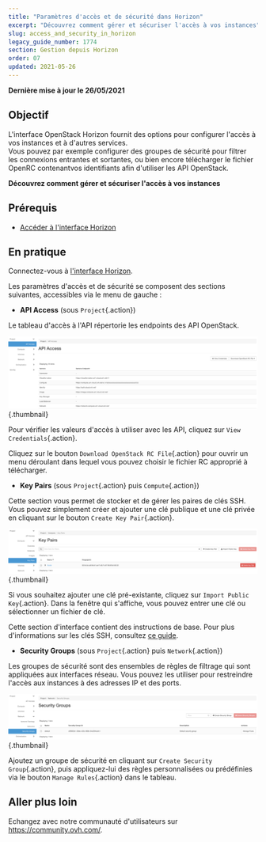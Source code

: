 ```yaml
---
title: "Paramètres d'accès et de sécurité dans Horizon"
excerpt: "Découvrez comment gérer et sécuriser l'accès à vos instances"
slug: access_and_security_in_horizon
legacy_guide_number: 1774
section: Gestion depuis Horizon
order: 07
updated: 2021-05-26
---
```


**Dernière mise à jour le 26/05/2021**

## Objectif

L'interface OpenStack Horizon fournit des options pour configurer l'accès à vos instances et à d'autres services.<br>
Vous pouvez par exemple configurer des groupes de sécurité pour filtrer les connexions entrantes et sortantes, ou bien encore télécharger le fichier OpenRC contenantvos identifiants afin d'utiliser les API OpenStack.

**Découvrez comment gérer et sécuriser l'accès à vos instances**

## Prérequis

- [Accéder à l'interface Horizon](../horizon/)

## En pratique

Connectez-vous à [l'interface Horizon](https://horizon.cloud.ovh.net/auth/login/).

Les paramètres d'accès et de sécurité se composent des sections suivantes, accessibles via le menu de gauche :

- **API Access** (sous `Project`{.action})

Le tableau d'accès à l'API répertorie les endpoints des API OpenStack.

![horizon - accès API](images/api_access.png){.thumbnail}

Pour vérifier les valeurs d'accès à utiliser avec les API, cliquez sur `View Credentials`{.action}.

Cliquez sur le bouton `Download OpenStack RC File`{.action} pour ouvrir un menu déroulant dans lequel vous pouvez choisir le fichier RC approprié à télécharger.

- **Key Pairs** (sous `Project`{.action} puis `Compute`{.action})

Cette section vous permet de stocker et de gérer les paires de clés SSH. Vous pouvez simplement créer et ajouter une clé publique et une clé privée en cliquant sur le bouton `Create Key Pair`{.action}.

![horizon - clés SSH](images/key_pairs.png){.thumbnail}

Si vous souhaitez ajouter une clé pré-existante, cliquez sur `Import Public Key`{.action}. Dans la fenêtre qui s'affiche, vous pouvez entrer une clé ou sélectionner un fichier de clé.

Cette section d'interface contient des instructions de base. Pour plus d'informations sur les clés SSH, consultez [ce guide](../creation-des-cles-ssh/).

- **Security Groups** (sous `Project`{.action} puis `Network`{.action})

Les groupes de sécurité sont des ensembles de règles de filtrage qui sont appliquées aux interfaces réseau. Vous pouvez les utiliser pour restreindre l'accès aux instances à des adresses IP et des ports.

![horizon - groupes de sécurité](images/security_groups.png){.thumbnail}

Ajoutez un groupe de sécurité en cliquant sur `Create Security Group`{.action}, puis appliquez-lui des règles personnalisées ou prédéfinies via le bouton `Manage Rules`{.action} dans le tableau.

## Aller plus loin

Echangez avec notre communauté d'utilisateurs sur <https://community.ovh.com/>.
